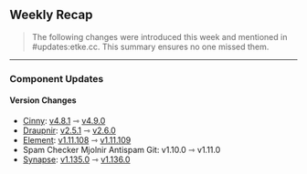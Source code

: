 ## Weekly Recap

> The following changes were introduced this week and mentioned in #updates:etke.cc. This summary ensures no one missed them.

---

### Component Updates

#### Version Changes

* [Cinny](https://github.com/ajbura/cinny): [v4.8.1](https://github.com/ajbura/cinny/releases/tag/v4.8.1) ⇾ [v4.9.0](https://github.com/ajbura/cinny/releases/tag/v4.9.0)
* [Draupnir](https://github.com/the-draupnir-project/Draupnir): [v2.5.1](https://github.com/the-draupnir-project/Draupnir/releases/tag/v2.5.1) ⇾ [v2.6.0](https://github.com/the-draupnir-project/Draupnir/releases/tag/v2.6.0)
* [Element](https://github.com/element-hq/element-web): [v1.11.108](https://github.com/element-hq/element-web/releases/tag/v1.11.108) ⇾ [v1.11.109](https://github.com/element-hq/element-web/releases/tag/v1.11.109)
* Spam Checker Mjolnir Antispam Git: v1.10.0 ⇾ v1.11.0
* [Synapse](https://github.com/element-hq/synapse): [v1.135.0](https://github.com/element-hq/synapse/releases/tag/v1.135.0) ⇾ [v1.136.0](https://github.com/element-hq/synapse/releases/tag/v1.136.0)
